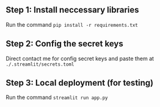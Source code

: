 ## Step 1: Install neccessary libraries
Run the command `pip install -r requirements.txt`

## Step 2: Config the secret keys
Direct contact me for config secret keys and paste them at `./.streamlit/secrets.toml`

## Step 3: Local deployment (for testing)
Run the command `streamlit run app.py`

